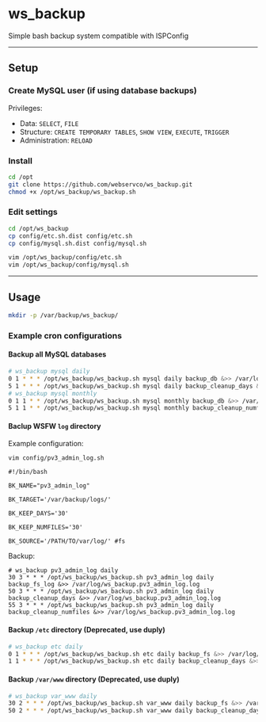 # ws_backup

Simple bash backup system compatible with ISPConfig

---

## Setup

### Create MySQL user (if using database backups)

Privileges:
* Data: `SELECT`, `FILE`
* Structure: `CREATE TEMPORARY TABLES`, `SHOW VIEW`, `EXECUTE`, `TRIGGER`
* Administration: `RELOAD`

### Install

```sh
cd /opt
git clone https://github.com/webservco/ws_backup.git
chmod +x /opt/ws_backup/ws_backup.sh
```

### Edit settings
```sh
cd /opt/ws_backup
cp config/etc.sh.dist config/etc.sh
cp config/mysql.sh.dist config/mysql.sh

vim /opt/ws_backup/config/etc.sh
vim /opt/ws_backup/config/mysql.sh
```

---

## Usage

```sh
mkdir -p /var/backup/ws_backup/
```

### Example cron configurations

#### Backup all MySQL databases

```sh
# ws_backup mysql daily
0 1 * * * /opt/ws_backup/ws_backup.sh mysql daily backup_db &>> /var/log/ws_backup_mysql.log
5 1 * * * /opt/ws_backup/ws_backup.sh mysql daily backup_cleanup_days &>> /var/log/ws_backup_mysql.log
# ws_backup mysql monthly
0 1 1 * * /opt/ws_backup/ws_backup.sh mysql monthly backup_db &>> /var/log/ws_backup_mysql.log
5 1 1 * * /opt/ws_backup/ws_backup.sh mysql monthly backup_cleanup_numfiles &>> /var/log/ws_backup_mysql.log
```

#### Baclup WSFW `log` directory

Example configuration:

```shell
vim config/pv3_admin_log.sh

#!/bin/bash

BK_NAME="pv3_admin_log"

BK_TARGET='/var/backup/logs/'

BK_KEEP_DAYS='30'

BK_KEEP_NUMFILES='30'

BK_SOURCE='/PATH/TO/var/log/' #fs
```

Backup:

```shell
# ws_backup pv3_admin_log daily
30 3 * * * /opt/ws_backup/ws_backup.sh pv3_admin_log daily backup_fs_log &>> /var/log/ws_backup.pv3_admin_log.log
50 3 * * * /opt/ws_backup/ws_backup.sh pv3_admin_log daily backup_cleanup_days &>> /var/log/ws_backup.pv3_admin_log.log
55 3 * * * /opt/ws_backup/ws_backup.sh pv3_admin_log daily backup_cleanup_numfiles &>> /var/log/ws_backup.pv3_admin_log.log
```

#### Backup `/etc` directory (Deprecated, use duply)
```sh
# ws_backup etc daily
0 1 * * * /opt/ws_backup/ws_backup.sh etc daily backup_fs &>> /var/log/ws_backup_etc.log
1 1 * * * /opt/ws_backup/ws_backup.sh etc daily backup_cleanup_days &>> /var/log/ws_backup_etc.log
```

#### Backup `/var/www` directory (Deprecated, use duply)

```sh
# ws_backup var_www daily
30 2 * * * /opt/ws_backup/ws_backup.sh var_www daily backup_fs &>> /var/log/ws_backup_www.log
50 2 * * * /opt/ws_backup/ws_backup.sh var_www daily backup_cleanup_days &>> /var/log/ws_backup_www.log
```
